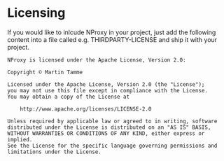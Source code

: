 # Licensing

If you would like to inlcude NProxy in your project, just add the following content into a
file called e.g. THIRDPARTY-LICENSE and ship it with your project.

```
NProxy is licensed under the Apache License, Version 2.0:

Copyright © Martin Tamme

Licensed under the Apache License, Version 2.0 (the "License");
you may not use this file except in compliance with the License.
You may obtain a copy of the License at

    http://www.apache.org/licenses/LICENSE-2.0

Unless required by applicable law or agreed to in writing, software
distributed under the License is distributed on an "AS IS" BASIS,
WITHOUT WARRANTIES OR CONDITIONS OF ANY KIND, either express or implied.
See the License for the specific language governing permissions and
limitations under the License.
```
